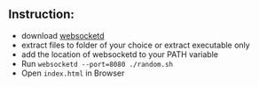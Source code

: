 ## Instruction:

* download [websocketd](https://github.com/joewalnes/websocketd/releases)
* extract files to folder of your choice or extract executable only
* add the location of websocketd to your PATH variable
* Run `websocketd --port=8080 ./random.sh`
* Open `index.html` in Browser